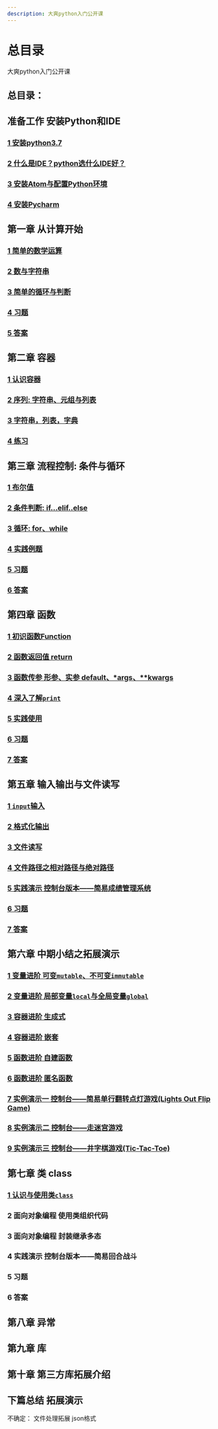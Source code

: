 ```yaml
---
description: 大爽python入门公开课
---
```


# 总目录

大爽python入门公开课

## 总目录：

## 准备工作 安装Python和IDE

### [1 安装python3.7](contents/0/1.md)
### [2 什么是IDE？python选什么IDE好？](contents/0/2.md)
### [3 安装Atom与配置Python环境](contents/0/3.md)
### [4 安装Pycharm](contents/0/4.md)

## 第一章 从计算开始

### [1 简单的数学运算](contents/1/1.md)
### [2 数与字符串](contents/1/2.md)
### [3 简单的循环与判断](contents/1/3.md)
### [4 习题](contents/1/4.md)
### [5 答案](contents/1/5.md)

## 第二章 容器

### [1 认识容器](contents/2/1.md)
### [2 序列: 字符串、元组与列表](contents/2/2.md)
### [3 字符串，列表，字典](contents/2/3.md)
### [4 练习](contents/2/4.md)

## 第三章 流程控制: 条件与循环

### [1 布尔值](contents/3/1.md)
### [2 条件判断: if...elif..else](contents/3/2.md)
### [3 循环: for、while](contents/3/3.md)
### [4 实践例题](contents/3/4.md)
### [5 习题](contents/3/5.md)
### [6 答案](contents/3/6.md)

## 第四章 函数
### [1 初识函数Function](./contents/4/1.md)
### [2 函数返回值 return](./contents/4/2.md)
### [3 函数传参 形参、实参 default、*args、**kwargs](./contents/4/3.md)
### [4 深入了解`print`](./contents/4/4.md)
### [5 实践使用](./contents/4/5.md)
### [6 习题](./contents/4/6.md)
### [7 答案](./contents/4/7.md)

## 第五章 输入输出与文件读写
### [1 `input`输入](./contents/5/1.md)
### [2 格式化输出](./contents/5/2.md)
### [3 文件读写](./contents/5/3.md)
### [4 文件路径之相对路径与绝对路径](./contents/5/4.md)
### [5 实践演示 控制台版本——简易成绩管理系统](./contents/5/5.md)
### [6 习题](./contents/5/6.md)
### [7 答案](./contents/5/7.md)

## 第六章 中期小结之拓展演示
### [1 变量进阶 可变`mutable`、不可变`immutable`](./contents/6/1.md)
### [2 变量进阶 局部变量`local`与全局变量`global`](./contents/6/2.md)
### [3 容器进阶 生成式](./contents/6/3.md)
### [4 容器进阶 嵌套](./contents/6/4.md)
### [5 函数进阶 自建函数](./contents/6/5.md)
### [6 函数进阶 匿名函数](./contents/6/6.md)

### [7 实例演示一 控制台——简易单行翻转点灯游戏(Lights Out Flip Game)](./contents/6/7.md)
### [8 实例演示二 控制台——走迷宫游戏](./contents/6/8.md)
### [9 实例演示三 控制台——井字棋游戏(Tic-Tac-Toe)](./contents/6/9.md)

## 第七章 类 class
### [1 认识与使用类`class`](./contents/7/1.md)
### 2 面向对象编程 使用类组织代码
### 3 面向对象编程 封装继承多态
### 4 实践演示 控制台版本——简易回合战斗
### 5 习题
### 6 答案

## 第八章 异常
## 第九章 库
## 第十章 第三方库拓展介绍

## 下篇总结 拓展演示


不确定：
文件处理拓展 json格式
